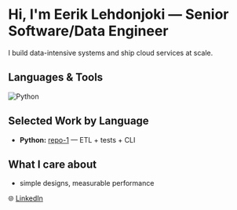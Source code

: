 # Hi, I'm Eerik Lehdonjoki — Senior Software/Data Engineer

I build data-intensive systems and ship cloud services at scale.  

## Languages & Tools
![Python](https://img.shields.io/badge/-Python-3776AB?logo=python&logoColor=white)

## Selected Work by Language
- **Python:** [repo-1](#) — ETL + tests + CLI

## What I care about
- simple designs, measurable performance

🌐 [LinkedIn](https://www.linkedin.com/in/eeriklehtomaki/)
